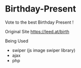 # Birthday-Present
Vote to the best Birthday Present !

Original Site
https://leed.at/birth

Being Used
  - swiper (js image swiper library)
  - ajax
  - php
